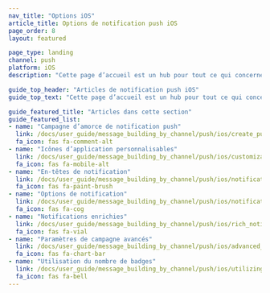 ```yaml
---
nav_title: "Options iOS"
article_title: Options de notification push iOS
page_order: 8
layout: featured

page_type: landing
channel: push
platform: iOS
description: "Cette page d’accueil est un hub pour tout ce qui concerne uniquement les notifications push iOS pour Braze."

guide_top_header: "Articles de notification push iOS"
guide_top_text: "Cette page d’accueil est un hub pour tout ce qui concerne uniquement les notifications push iOS pour Braze."

guide_featured_title: "Articles dans cette section"
guide_featured_list:
- name: "Campagne d’amorce de notification push"
  link: /docs/user_guide/message_building_by_channel/push/ios/create_push_primer/
  fa_icon: fas fa-comment-alt
- name: "Icônes d’application personnalisables"
  link: /docs/user_guide/message_building_by_channel/push/ios/customizable_app_icons/
  fa_icon: fas fa-mobile-alt
- name: "En-têtes de notification"
  link: /docs/user_guide/message_building_by_channel/push/ios/notification_headers/
  fa_icon: fas fa-paint-brush
- name: "Options de notification"
  link: /docs/user_guide/message_building_by_channel/push/ios/notification_options/
  fa_icon: fas fa-cog
- name: "Notifications enrichies"
  link: /docs/user_guide/message_building_by_channel/push/ios/rich_notifications/
  fa_icon: fas fa-vial
- name: "Paramètres de campagne avancés"
  link: /docs/user_guide/message_building_by_channel/push/ios/advanced_campaign_settings/
  fa_icon: fas fa-chart-bar
- name: "Utilisation du nombre de badges"
  link: /docs/user_guide/message_building_by_channel/push/ios/utilizing_badge_count/
  fa_icon: fas fa-bell
---
```

<br><br>